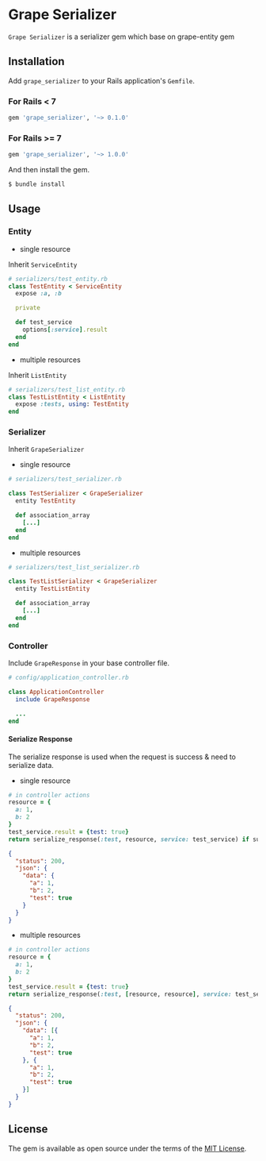 # Grape Serializer

`Grape Serializer` is a serializer gem which base on grape-entity gem

## Installation

Add `grape_serializer` to your Rails application's `Gemfile`.

### For Rails < 7
```ruby
gem 'grape_serializer', '~> 0.1.0'
```

### For Rails >= 7
```ruby
gem 'grape_serializer', '~> 1.0.0'
```

And then install the gem.

```bash
$ bundle install
```

## Usage

### Entity
* single resource

Inherit `ServiceEntity`

```ruby
# serializers/test_entity.rb
class TestEntity < ServiceEntity
  expose :a, :b

  private

  def test_service
    options[:service].result
  end
end
```

* multiple resources

Inherit `ListEntity`

```ruby
# serializers/test_list_entity.rb
class TestListEntity < ListEntity
  expose :tests, using: TestEntity
end
```


### Serializer
Inherit `GrapeSerializer`

* single resource
```ruby
# serializers/test_serializer.rb

class TestSerializer < GrapeSerializer
  entity TestEntity

  def association_array
    [...]
  end
end
```

* multiple resources
```ruby
# serializers/test_list_serializer.rb

class TestListSerializer < GrapeSerializer
  entity TestListEntity

  def association_array
    [...]
  end
end
```

### Controller
Include `GrapeResponse` in your base controller file.

```ruby
# config/application_controller.rb

class ApplicationController
  include GrapeResponse

  ...
end
```

#### Serialize Response

The serialize response is used when the request is success & need to serialize data.

* single resource
```ruby
# in controller actions
resource = {
  a: 1,
  b: 2
}
test_service.result = {test: true}
return serialize_response(:test, resource, service: test_service) if success?
```

```json
{
  "status": 200,
  "json": {
    "data": {
      "a": 1,
      "b": 2,
      "test": true
    }
  } 
}
```

* multiple resources
```ruby
# in controller actions
resource = {
  a: 1,
  b: 2
}
test_service.result = {test: true}
return serialize_response(:test, [resource, resource], service: test_service) if success?
```

```json
{
  "status": 200,
  "json": {
    "data": [{
      "a": 1,
      "b": 2,
      "test": true
    }, {
      "a": 1,
      "b": 2,
      "test": true
    }]
  } 
}
```
## License

The gem is available as open source under the terms of the [MIT License](https://opensource.org/licenses/MIT).
